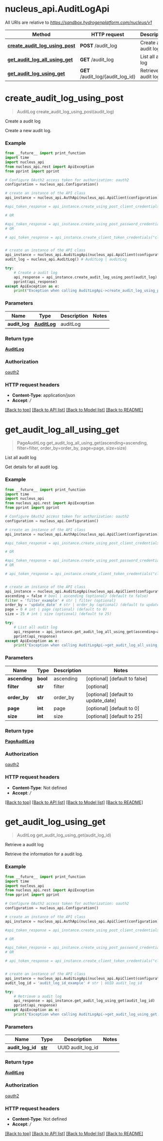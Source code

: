 # nucleus_api.AuditLogApi

All URIs are relative to *https://sandbox.hydrogenplatform.com/nucleus/v1*

Method | HTTP request | Description
------------- | ------------- | -------------
[**create_audit_log_using_post**](AuditLogApi.md#create_audit_log_using_post) | **POST** /audit_log | Create a audit log
[**get_audit_log_all_using_get**](AuditLogApi.md#get_audit_log_all_using_get) | **GET** /audit_log | List all audit log
[**get_audit_log_using_get**](AuditLogApi.md#get_audit_log_using_get) | **GET** /audit_log/{audit_log_id} | Retrieve a audit log


# **create_audit_log_using_post**
> AuditLog create_audit_log_using_post(audit_log)

Create a audit log

Create a new audit log.

### Example
```python
from __future__ import print_function
import time
import nucleus_api
from nucleus_api.rest import ApiException
from pprint import pprint

# Configure OAuth2 access token for authorization: oauth2
configuration = nucleus_api.Configuration()

# create an instance of the API class
api_instance = nucleus_api.AuthApi(nucleus_api.ApiClient(configuration))

#api_token_response = api_instance.create_using_post_client_credentials("client_id", "password")

# OR

#api_token_response = api_instance.create_using_post_password_credentials("client_id","password", "username", "secret" )
# OR

# api_token_response = api_instance.create_client_token_credentials("client_id", "password", "client_token");


# create an instance of the API class
api_instance = nucleus_api.AuditLogApi(nucleus_api.ApiClient(configuration))
audit_log = nucleus_api.AuditLog() # AuditLog | auditLog

try:
    # Create a audit log
    api_response = api_instance.create_audit_log_using_post(audit_log)
    pprint(api_response)
except ApiException as e:
    print("Exception when calling AuditLogApi->create_audit_log_using_post: %s\n" % e)
```

### Parameters

Name | Type | Description  | Notes
------------- | ------------- | ------------- | -------------
 **audit_log** | [**AuditLog**](AuditLog.md)| auditLog | 

### Return type

[**AuditLog**](AuditLog.md)

### Authorization

[oauth2](../README.md#oauth2)

### HTTP request headers

 - **Content-Type**: application/json
 - **Accept**: */*

[[Back to top]](#) [[Back to API list]](../README.md#documentation-for-api-endpoints) [[Back to Model list]](../README.md#documentation-for-models) [[Back to README]](../README.md)

# **get_audit_log_all_using_get**
> PageAuditLog get_audit_log_all_using_get(ascending=ascending, filter=filter, order_by=order_by, page=page, size=size)

List all audit log

Get details for all audit log.

### Example
```python
from __future__ import print_function
import time
import nucleus_api
from nucleus_api.rest import ApiException
from pprint import pprint

# Configure OAuth2 access token for authorization: oauth2
configuration = nucleus_api.Configuration()

# create an instance of the API class
api_instance = nucleus_api.AuthApi(nucleus_api.ApiClient(configuration))

#api_token_response = api_instance.create_using_post_client_credentials("client_id", "password")

# OR

#api_token_response = api_instance.create_using_post_password_credentials("client_id","password", "username", "secret" )
# OR

# api_token_response = api_instance.create_client_token_credentials("client_id", "password", "client_token");


# create an instance of the API class
api_instance = nucleus_api.AuditLogApi(nucleus_api.ApiClient(configuration))
ascending = false # bool | ascending (optional) (default to false)
filter = 'filter_example' # str | filter (optional)
order_by = 'update_date' # str | order_by (optional) (default to update_date)
page = 0 # int | page (optional) (default to 0)
size = 25 # int | size (optional) (default to 25)

try:
    # List all audit log
    api_response = api_instance.get_audit_log_all_using_get(ascending=ascending, filter=filter, order_by=order_by, page=page, size=size)
    pprint(api_response)
except ApiException as e:
    print("Exception when calling AuditLogApi->get_audit_log_all_using_get: %s\n" % e)
```

### Parameters

Name | Type | Description  | Notes
------------- | ------------- | ------------- | -------------
 **ascending** | **bool**| ascending | [optional] [default to false]
 **filter** | **str**| filter | [optional] 
 **order_by** | **str**| order_by | [optional] [default to update_date]
 **page** | **int**| page | [optional] [default to 0]
 **size** | **int**| size | [optional] [default to 25]

### Return type

[**PageAuditLog**](PageAuditLog.md)

### Authorization

[oauth2](../README.md#oauth2)

### HTTP request headers

 - **Content-Type**: Not defined
 - **Accept**: */*

[[Back to top]](#) [[Back to API list]](../README.md#documentation-for-api-endpoints) [[Back to Model list]](../README.md#documentation-for-models) [[Back to README]](../README.md)

# **get_audit_log_using_get**
> AuditLog get_audit_log_using_get(audit_log_id)

Retrieve a audit log

Retrieve the information for a audit log.

### Example
```python
from __future__ import print_function
import time
import nucleus_api
from nucleus_api.rest import ApiException
from pprint import pprint

# Configure OAuth2 access token for authorization: oauth2
configuration = nucleus_api.Configuration()

# create an instance of the API class
api_instance = nucleus_api.AuthApi(nucleus_api.ApiClient(configuration))

#api_token_response = api_instance.create_using_post_client_credentials("client_id", "password")

# OR

#api_token_response = api_instance.create_using_post_password_credentials("client_id","password", "username", "secret" )
# OR

# api_token_response = api_instance.create_client_token_credentials("client_id", "password", "client_token");


# create an instance of the API class
api_instance = nucleus_api.AuditLogApi(nucleus_api.ApiClient(configuration))
audit_log_id = 'audit_log_id_example' # str | UUID audit_log_id

try:
    # Retrieve a audit log
    api_response = api_instance.get_audit_log_using_get(audit_log_id)
    pprint(api_response)
except ApiException as e:
    print("Exception when calling AuditLogApi->get_audit_log_using_get: %s\n" % e)
```

### Parameters

Name | Type | Description  | Notes
------------- | ------------- | ------------- | -------------
 **audit_log_id** | [**str**](.md)| UUID audit_log_id | 

### Return type

[**AuditLog**](AuditLog.md)

### Authorization

[oauth2](../README.md#oauth2)

### HTTP request headers

 - **Content-Type**: Not defined
 - **Accept**: */*

[[Back to top]](#) [[Back to API list]](../README.md#documentation-for-api-endpoints) [[Back to Model list]](../README.md#documentation-for-models) [[Back to README]](../README.md)

